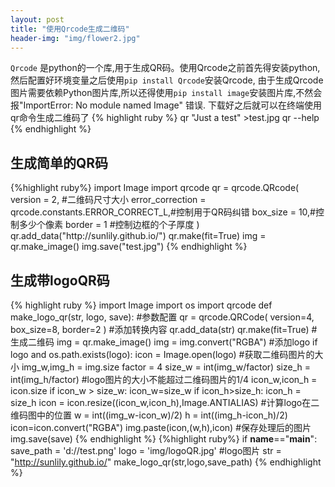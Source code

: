 ```yaml
---
layout: post
title: "使用Qrcode生成二维码"
header-img: "img/flower2.jpg"
---
```

 <span class="span">`Qrcode` 是python的一个库,用于生成QR码。使用Qrcode之前首先得安装python,然后配置好环境变量之后使用`pip install Qrcode`安装Qrcode,
 由于生成Qrcode图片需要依赖Python图片库,所以还得使用`pip install image`安装图片库,不然会报"ImportError: No module named Image" 错误.
 下载好之后就可以在终端使用qr命令生成二维码了</span>
 {% highlight ruby %}
 qr "Just a test" >test.jpg
 qr --help
 {% endhighlight %}
<h2>生成简单的QR码</h2>
{%highlight ruby%}
import Image
import qrcode
qr = qrcode.QRcode(
    version = 2, #二维码尺寸大小
    error_correction = qrcode.constants.ERROR_CORRECT_L,#控制用于QR码纠错
    box_size = 10,#控制多少个像素
    border = 1 #控制边框的个子厚度
)
qr.add_data("http://sunlily.github.io/")
qr.make(fit=True)
img = qr.make_image()
img.save("test.jpg")
{% endhighlight %}
<h2>生成带logoQR码</h2>

{% highlight ruby %}
import Image
import os
import qrcode
def make_logo_qr(str, logo, save):
    #参数配置
    qr = qrcode.QRCode(
        version=4,
        box_size=8,
        border=2
    )
     #添加转换内容
        qr.add_data(str)
        qr.make(fit=True)
        #生成二维码
        img = qr.make_image()
        img = img.convert("RGBA")
     #添加logo
         if logo and os.path.exists(logo):
             icon = Image.open(logo)
             #获取二维码图片的大小
             img_w,img_h = img.size
             factor = 4
             size_w = int(img_w/factor)
             size_h = int(img_h/factor)
             #logo图片的大小不能超过二维码图片的1/4
             icon_w,icon_h = icon.size
             if icon_w > size_w:
                 icon_w=size_w
             if icon_h>size_h:
                 icon_h = size_h
             icon = icon.resize((icon_w,icon_h),Image.ANTIALIAS)
             #计算logo在二维码图中的位置
             w = int((img_w-icon_w)/2)
             h = int((img_h-icon_h)/2)
             icon=icon.convert("RGBA")
             img.paste(icon,(w,h),icon)
             #保存处理后的图片
             img.save(save)
{% endhighlight %}
{%highlight ruby%}
if __name__=="__main__":
    save_path = 'd://test.png'
    logo = 'img/logoQR.jpg' #logo图片
    str = "http://sunlily.github.io/"
    make_logo_qr(str,logo,save_path)
{% endhighlight %}
